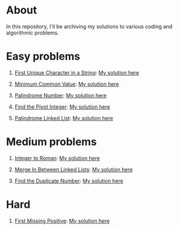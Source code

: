 # About

In this repository, I'll be archiving my solutions to various coding and algorithmic problems.

# Easy problems

1. [First Unique Character in a String](https://leetcode.com/problems/first-unique-character-in-a-string/description/): [My solution here](./problems/easy/first-unique-character-in-a-string/solution.go)

2. [Minimum Common Value](https://leetcode.com/problems/minimum-common-value/description/): [My solution here](./problems/easy/minimum-common-value/solution.go)

3. [Palindrome Number](https://leetcode.com/problems/palindrome-number/description/): [My solution here](./problems/easy/palindrome-number/solution.go)

4. [Find the Pivot Integer](https://leetcode.com/problems/find-the-pivot-integer/description/): [My solution here](./problems/easy/find-the-pivot-integer/solution.go)

5. [Palindrome Linked List](https://leetcode.com/problems/palindrome-linked-list/description/): [My solution here](./problems/easy/palindrome-linked-list/solution.go)

# Medium problems

1. [Integer to Roman](https://leetcode.com/problems/integer-to-roman/description/): [My solution here](./problems/integer-to-roman/solution.go)

2. [Merge In Between Linked Lists](https://leetcode.com/problems/merge-in-between-linked-lists/description/): [My solution here](./problems/merge-In-between-linked-lists/solution.go)

3. [Find the Duplicate Number](https://leetcode.com/problems/find-the-duplicate-number/description/): [My solution here](./problems/find-the-duplicate-number/solution.go)

# Hard

1. [First Missing Positive](https://leetcode.com/problems/first-missing-positive/description/): [My solution here](./problems/)